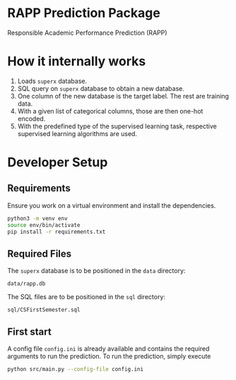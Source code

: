 # RAPP Prediction Package

Responsible Academic Performance Prediction (RAPP)

# How it internally works

1. Loads `superx` database.
2. SQL query on `superx` database to obtain a new database.
3. One column of the new database is the target label. The rest are training data.
4. With a given list of categorical columns, those are then one-hot encoded.
5. With the predefined type of the supervised learning task, respective supervised learning algorithms are used.

# Developer Setup
## Requirements
Ensure you work on a virtual environment and install the dependencies.

```bash
python3 -m venv env
source env/bin/activate
pip install -r requirements.txt
```

## Required Files
The `superx` database is to be positioned in the `data` directory:
```tree
data/rapp.db
```

The SQL files are to be positioned in the `sql` directory:
```tree
sql/CSFirstSemester.sql
```

## First start
A config file `config.ini` is already available and contains the required arguments to run the prediction. To run the prediction, simply execute

```bash
python src/main.py --config-file config.ini
```
